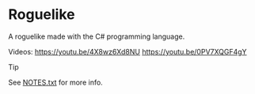 # Roguelike

A roguelike made with the C# programming language.

Videos:
https://youtu.be/4X8wz6Xd8NU
https://youtu.be/0PV7XQGF4gY

> [!TIP]
> See [NOTES.txt](NOTES.txt) for more info.
